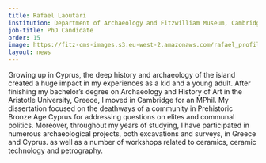 ```yaml
---
title: Rafael Laoutari
institution: Department of Archaeology and Fitzwilliam Museum, Cambridge
job-title: PhD Candidate
order: 15
image: https://fitz-cms-images.s3.eu-west-2.amazonaws.com/rafael_profile.jpg
layout: news
---
```


Growing up in Cyprus, the deep history and archaeology of the island created a huge impact in my experiences as a kid and a young adult. After finishing my bachelor’s degree on Archaeology and History of Art in the Aristotle University, Greece, I moved in Cambridge for an MPhil. My dissertation focused on the deathways of a community in Prehistoric Bronze Age Cyprus for addressing questions on elites and communal politics.
 Moreover, throughout my years of studying, I have participated in numerous archaeological projects, both excavations and surveys, in Greece and Cyprus.  as well as a number of workshops related to ceramics, ceramic technology and petrography.
